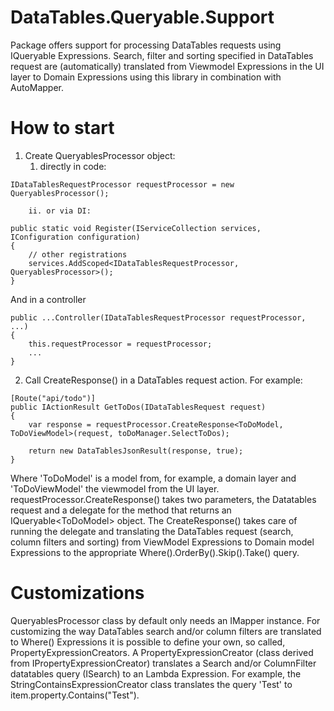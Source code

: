# DataTables.Queryable.Support
Package offers support for processing DataTables requests using IQueryable Expressions. Search, filter and sorting specified in DataTables request are (automatically) translated from Viewmodel Expressions in the UI layer to Domain Expressions using this library in combination with AutoMapper.

# How to start

1. Create QueryablesProcessor object:
   1. directly in code:
```
IDataTablesRequestProcessor requestProcessor = new QueryablesProcessor();
```
        ii. or via DI:
```
public static void Register(IServiceCollection services, IConfiguration configuration)
{
    // other registrations
    services.AddScoped<IDataTablesRequestProcessor, QueryablesProcessor>();
}
```
And in a controller
```
public ...Controller(IDataTablesRequestProcessor requestProcessor, ...)
{
    this.requestProcessor = requestProcessor;
    ...
}
```
   
2. Call CreateResponse() in a DataTables request action. For example:

```
[Route("api/todo")]
public IActionResult GetToDos(IDataTablesRequest request)
{
    var response = requestProcessor.CreateResponse<ToDoModel, ToDoViewModel>(request, toDoManager.SelectToDos);
            
    return new DataTablesJsonResult(response, true);
}
```

Where 'ToDoModel' is a model from, for example, a domain layer and 'ToDoViewModel' the viewmodel from the UI layer. 
requestProcessor.CreateResponse() takes two parameters, the Datatables request and a delegate for the method that returns an IQueryable\<ToDoModel> object.
The CreateResponse() takes care of running the delegate and translating the DataTables request (search, column filters and sorting) from ViewModel Expressions to Domain model Expressions to the appropriate Where().OrderBy().Skip().Take() query.

# Customizations
QueryablesProcessor class by default only needs an IMapper instance. For customizing the way DataTables search and/or column filters are translated to Where() Expressions it is possible to define your own, so called, PropertyExpressionCreators. 
A PropertyExpressionCreator (class derived from IPropertyExpressionCreator) translates a Search and/or ColumnFilter datatables query (ISearch) to an Lambda Expression.
For example, the StringContainsExpressionCreator class translates the query 'Test' to item.property.Contains("Test").